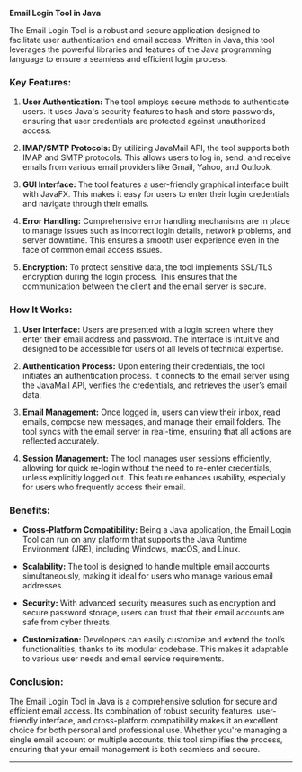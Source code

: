 **Email Login Tool in Java**

The Email Login Tool is a robust and secure application designed to facilitate user authentication and email access. Written in Java, this tool leverages the powerful libraries and features of the Java programming language to ensure a seamless and efficient login process.

### Key Features:

1. **User Authentication:**
   The tool employs secure methods to authenticate users. It uses Java's security features to hash and store passwords, ensuring that user credentials are protected against unauthorized access.

2. **IMAP/SMTP Protocols:**
   By utilizing JavaMail API, the tool supports both IMAP and SMTP protocols. This allows users to log in, send, and receive emails from various email providers like Gmail, Yahoo, and Outlook.

3. **GUI Interface:**
   The tool features a user-friendly graphical interface built with JavaFX. This makes it easy for users to enter their login credentials and navigate through their emails.

4. **Error Handling:**
   Comprehensive error handling mechanisms are in place to manage issues such as incorrect login details, network problems, and server downtime. This ensures a smooth user experience even in the face of common email access issues.

5. **Encryption:**
   To protect sensitive data, the tool implements SSL/TLS encryption during the login process. This ensures that the communication between the client and the email server is secure.

### How It Works:

1. **User Interface:**
   Users are presented with a login screen where they enter their email address and password. The interface is intuitive and designed to be accessible for users of all levels of technical expertise.

2. **Authentication Process:**
   Upon entering their credentials, the tool initiates an authentication process. It connects to the email server using the JavaMail API, verifies the credentials, and retrieves the user’s email data.

3. **Email Management:**
   Once logged in, users can view their inbox, read emails, compose new messages, and manage their email folders. The tool syncs with the email server in real-time, ensuring that all actions are reflected accurately.

4. **Session Management:**
   The tool manages user sessions efficiently, allowing for quick re-login without the need to re-enter credentials, unless explicitly logged out. This feature enhances usability, especially for users who frequently access their email.

### Benefits:

- **Cross-Platform Compatibility:**
  Being a Java application, the Email Login Tool can run on any platform that supports the Java Runtime Environment (JRE), including Windows, macOS, and Linux.

- **Scalability:**
  The tool is designed to handle multiple email accounts simultaneously, making it ideal for users who manage various email addresses.

- **Security:**
  With advanced security measures such as encryption and secure password storage, users can trust that their email accounts are safe from cyber threats.

- **Customization:**
  Developers can easily customize and extend the tool’s functionalities, thanks to its modular codebase. This makes it adaptable to various user needs and email service requirements.

### Conclusion:

The Email Login Tool in Java is a comprehensive solution for secure and efficient email access. Its combination of robust security features, user-friendly interface, and cross-platform compatibility makes it an excellent choice for both personal and professional use. Whether you're managing a single email account or multiple accounts, this tool simplifies the process, ensuring that your email management is both seamless and secure.

---
